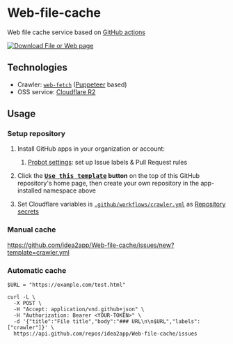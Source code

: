 # Web-file-cache

Web file cache service based on [GitHub actions][1]

[![Download File or Web page](https://github.com/idea2app/Web-file-cache/actions/workflows/crawler.yml/badge.svg)][2]

## Technologies

- Crawler: [`web-fetch`][3] ([Puppeteer][4] based)
- OSS service: [Cloudflare R2][5]

## Usage

### Setup repository

1.  Install GitHub apps in your organization or account:

    1.  [Probot settings][6]: set up Issue labels & Pull Request rules

2.  Click the **[<kbd>Use this template</kbd>][7] button** on the top of this GitHub repository's home page, then create your own repository in the app-installed namespace above

3.  Set Cloudflare variables is [`.github/workflows/crawler.yml`][8] as [Repository secrets][9]

### Manual cache

https://github.com/idea2app/Web-file-cache/issues/new?template=crawler.yml

### Automatic cache

```shell
$URL = "https://example.com/test.html"

curl -L \
  -X POST \
  -H "Accept: application/vnd.github+json" \
  -H "Authorization: Bearer <YOUR-TOKEN>" \
  -d '{"title":"File title","body":"### URL\n\n$URL","labels":["crawler"]}' \
  https://api.github.com/repos/idea2app/Web-file-cache/issues
```

[1]: https://github.com/features/actions
[2]: https://github.com/idea2app/Web-file-cache/actions/workflows/crawler.yml
[3]: https://github.com/TechQuery/Web-fetch
[4]: https://pptr.dev/
[5]: https://www.cloudflare.com/developer-platform/products/r2/
[6]: https://github.com/apps/settings
[7]: https://github.com/new?template_name=Web-file-cache&template_owner=idea2app
[8]: .github/workflows/crawler.yml
[9]: https://github.com/idea2app/Web-file-cache/settings/secrets/actions
